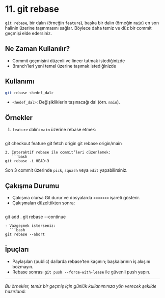 # 11. git rebase

`git rebase`, bir dalın (örneğin `feature`), başka bir dalın (örneğin `main`) en son halinin üzerine taşınmasını sağlar. Böylece daha temiz ve düz bir commit geçmişi elde edersiniz.

## Ne Zaman Kullanılır?
- Commit geçmişini düzenli ve lineer tutmak istediğinizde
- Branch’leri yeni temel üzerine taşımak istediğinizde

## Kullanımı
```bash
git rebase <hedef_dal>
```
- `<hedef_dal>`: Değişikliklerin taşınacağı dal (örn. `main`).

## Örnekler
1. `feature` dalını `main` üzerine rebase etmek:
   ```bash
git checkout feature
 git fetch origin
 git rebase origin/main
```
2. İnteraktif rebase ile commit’leri düzenlemek:
   ```bash
git rebase -i HEAD~3
```
   Son 3 commit üzerinde `pick`, `squash` veya `edit` yapabilirsiniz.

## Çakışma Durumu
- Çakışma olursa Git durur ve dosyalarda `<<<<<<<` işareti gösterir.
- Çakışmaları düzelttikten sonra:
  ```bash
git add .
 git rebase --continue
```
- Vazgeçmek isterseniz:
  ```bash
git rebase --abort
```

## İpuçları
- Paylaşılan (public) dallarda rebase’ten kaçının; başkalarının iş akışını bozmayın.
- Rebase sonrası `git push --force-with-lease` ile güvenli push yapın.

---
_Bu örnekler, temiz bir geçmiş için günlük kullanımınıza yön verecek şekilde hazırlandı._
